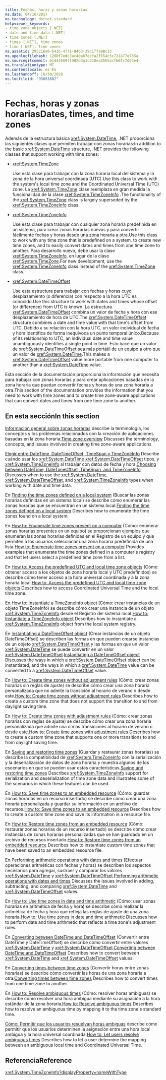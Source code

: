 ```yaml
---
title: Fechas, horas y zonas horarias
ms.date: 04/10/2017
ms.technology: dotnet-standard
helpviewer_keywords:
- time zone objects [.NET]
- date and time data [.NET]
- time zones [.NET]
- times [.NET], time zones
- time [.NET], time zones
ms.assetid: 295c16e0-641b-4771-94b3-39c1ffa98c13
ms.openlocfilehash: 1200f7edc3ac40a67ecfa2f554c5c721877e755a
ms.sourcegitcommit: b1442669f1982d3a1cb18ea35b5acfb0fc7d93e4
ms.translationtype: MT
ms.contentlocale: es-ES
ms.lasthandoff: 10/30/2020
ms.locfileid: "93063682"
---
```

# <a name="dates-times-and-time-zones"></a><span data-ttu-id="1f455-102">Fechas, horas y zonas horarias</span><span class="sxs-lookup"><span data-stu-id="1f455-102">Dates, times, and time zones</span></span>

<span data-ttu-id="1f455-103">Además de la estructura básica <xref:System.DateTime>, .NET proporciona las siguientes clases que permiten trabajar con zonas horarias:</span><span class="sxs-lookup"><span data-stu-id="1f455-103">In addition to the basic <xref:System.DateTime> structure, .NET provides the following classes that support working with time zones:</span></span>

* <xref:System.TimeZone>

  <span data-ttu-id="1f455-104">Use esta clase para trabajar con la zona horaria local del sistema y la zona de la hora universal coordinada (UTC).</span><span class="sxs-lookup"><span data-stu-id="1f455-104">Use this class to work with the system's local time zone and the Coordinated Universal Time (UTC) zone.</span></span> <span data-ttu-id="1f455-105">La <xref:System.TimeZone> clase reemplaza en gran medida la funcionalidad de la clase <xref:System.TimeZoneInfo> .</span><span class="sxs-lookup"><span data-stu-id="1f455-105">The functionality of the <xref:System.TimeZone> class is largely superseded by the <xref:System.TimeZoneInfo> class.</span></span>

* <xref:System.TimeZoneInfo>

  <span data-ttu-id="1f455-106">Use esta clase para trabajar con cualquier zona horaria predefinida en un sistema, para crear zonas horarias nuevas y para convertir fácilmente fechas y horas desde una zona horaria a otra.</span><span class="sxs-lookup"><span data-stu-id="1f455-106">Use this class to work with any time zone that is predefined on a system, to create new time zones, and to easily convert dates and times from one time zone to another.</span></span> <span data-ttu-id="1f455-107">Para desarrollo nuevo, debe usar la clase <xref:System.TimeZoneInfo>, en lugar de la clase <xref:System.TimeZone>.</span><span class="sxs-lookup"><span data-stu-id="1f455-107">For new development, use the <xref:System.TimeZoneInfo> class instead of the <xref:System.TimeZone> class.</span></span>

* <xref:System.DateTimeOffset>

  <span data-ttu-id="1f455-108">Use esta estructura para trabajar con fechas y horas cuyo desplazamiento (o diferencia) con respecto a la hora UTC es conocido.</span><span class="sxs-lookup"><span data-stu-id="1f455-108">Use this structure to work with dates and times whose offset (or difference) from UTC is known.</span></span> <span data-ttu-id="1f455-109">La estructura <xref:System.DateTimeOffset> combina un valor de fecha y hora con ese desplazamiento de hora de UTC.</span><span class="sxs-lookup"><span data-stu-id="1f455-109">The <xref:System.DateTimeOffset> structure combines a date and time value with that time's offset from UTC.</span></span> <span data-ttu-id="1f455-110">Debido a su relación con la hora UTC, un valor individual de fecha y hora identifica de forma inequívoca un punto temporal único.</span><span class="sxs-lookup"><span data-stu-id="1f455-110">Because of its relationship to UTC, an individual date and time value unambiguously identifies a single point in time.</span></span> <span data-ttu-id="1f455-111">Esto hace que un valor de <xref:System.DateTimeOffset> sea más portátil de un equipo a otro que un valor de <xref:System.DateTime>.</span><span class="sxs-lookup"><span data-stu-id="1f455-111">This makes a <xref:System.DateTimeOffset> value more portable from one computer to another than a <xref:System.DateTime> value.</span></span>

<span data-ttu-id="1f455-112">Esta sección de la documentación proporciona la información que necesita para trabajar con zonas horarias y para crear aplicaciones basadas en la zona horaria que puedan convertir fechas y horas de una zona horaria a otra.</span><span class="sxs-lookup"><span data-stu-id="1f455-112">This section of the documentation provides the information that you need to work with time zones and to create time zone-aware applications that can convert dates and times from one time zone to another.</span></span>

## <a name="in-this-section"></a><span data-ttu-id="1f455-113">En esta sección</span><span class="sxs-lookup"><span data-stu-id="1f455-113">In this section</span></span>

<span data-ttu-id="1f455-114">[Información general sobre zonas horarias](time-zone-overview.md) describe la terminología, los conceptos y los problemas relacionados con la creación de aplicaciones basadas en la zona horaria.</span><span class="sxs-lookup"><span data-stu-id="1f455-114">[Time zone overview](time-zone-overview.md) Discusses the terminology, concepts, and issues involved in creating time zone-aware applications.</span></span>

<span data-ttu-id="1f455-115">[Elegir entre DateTime, DateTimeOffset, TimeSpan y TimeZoneInfo](choosing-between-datetime.md) Describe cuándo usar los <xref:System.DateTime> <xref:System.DateTimeOffset> tipos, y <xref:System.TimeZoneInfo> al trabajar con datos de fecha y hora.</span><span class="sxs-lookup"><span data-stu-id="1f455-115">[Choosing between DateTime, DateTimeOffset, TimeSpan, and TimeZoneInfo](choosing-between-datetime.md) Discusses when to use the <xref:System.DateTime>, <xref:System.DateTimeOffset>, and <xref:System.TimeZoneInfo> types when working with date and time data.</span></span>

<span data-ttu-id="1f455-116">En [Finding the time zones defined on a local system](finding-the-time-zones-on-local-system.md) (Buscar las zonas horarias definidas en un sistema local) se describe cómo enumerar las zonas horarias que se encuentran en un sistema local.</span><span class="sxs-lookup"><span data-stu-id="1f455-116">[Finding the time zones defined on a local system](finding-the-time-zones-on-local-system.md) Describes how to enumerate the time zones found on a local system.</span></span>

<span data-ttu-id="1f455-117">En [How to: Enumerate time zones present on a computer](enumerate-time-zones.md) (Cómo: enumerar zonas horarias presentes en un equipo) se proporcionan ejemplos que enumeran las zonas horarias definidas en el Registro de un equipo y que permiten a los usuarios seleccionar una zona horaria predefinida de una lista.</span><span class="sxs-lookup"><span data-stu-id="1f455-117">[How to: Enumerate time zones present on a computer](enumerate-time-zones.md) Provides examples that enumerate the time zones defined in a computer's registry and that let users select a predefined time zone from a list.</span></span>

<span data-ttu-id="1f455-118">En [How to: Access the predefined UTC and local time zone objects](access-utc-and-local.md) (Cómo: obtener acceso a los objetos de zona horaria local y UTC predefinidos) se describe cómo tener acceso a la hora universal coordinada y a la zona horaria local.</span><span class="sxs-lookup"><span data-stu-id="1f455-118">[How to: Access the predefined UTC and local time zone objects](access-utc-and-local.md) Describes how to access Coordinated Universal Time and the local time zone.</span></span>

<span data-ttu-id="1f455-119">En [How to: Instantiate a TimeZoneInfo object](instantiate-time-zone-info.md) (Cómo: crear instancias de un objeto TimeZoneInfo) se describe cómo crear una instancia de un objeto <xref:System.TimeZoneInfo> desde el Registro del sistema local.</span><span class="sxs-lookup"><span data-stu-id="1f455-119">[How to: Instantiate a TimeZoneInfo object](instantiate-time-zone-info.md) Describes how to instantiate a <xref:System.TimeZoneInfo> object from the local system registry.</span></span>

<span data-ttu-id="1f455-120">En [Instantiating a DateTimeOffset object](instantiating-a-datetimeoffset-object.md) (Crear instancias de un objeto DateTimeOffset) se describen las formas en que pueden crearse instancias de un objeto <xref:System.DateTimeOffset> y las formas en que un valor <xref:System.DateTime> se puede convertir en un valor <xref:System.DateTimeOffset>.</span><span class="sxs-lookup"><span data-stu-id="1f455-120">[Instantiating a DateTimeOffset object](instantiating-a-datetimeoffset-object.md) Discusses the ways in which a <xref:System.DateTimeOffset> object can be instantiated, and the ways in which a <xref:System.DateTime> value can be converted to a <xref:System.DateTimeOffset> value.</span></span>

<span data-ttu-id="1f455-121">En [How to: Create time zones without adjustment rules](create-time-zones-without-adjustment-rules.md) (Cómo: crear zonas horarias sin reglas de ajuste) se describe cómo crear una zona horaria personalizada que no admite la transición al horario de verano o desde este.</span><span class="sxs-lookup"><span data-stu-id="1f455-121">[How to: Create time zones without adjustment rules](create-time-zones-without-adjustment-rules.md) Describes how to create a custom time zone that does not support the transition to and from daylight saving time.</span></span>

<span data-ttu-id="1f455-122">En [How to: Create time zones with adjustment rules](create-time-zones-with-adjustment-rules.md) (Cómo: crear zonas horarias con reglas de ajuste) se describe cómo crear una zona horaria personalizada que admite una o más transiciones al horario de verano o desde este.</span><span class="sxs-lookup"><span data-stu-id="1f455-122">[How to: Create time zones with adjustment rules](create-time-zones-with-adjustment-rules.md) Describes how to create a custom time zone that supports one or more transitions to and from daylight saving time.</span></span>

<span data-ttu-id="1f455-123">En [Saving and restoring time zones](saving-and-restoring-time-zones.md) (Guardar y restaurar zonas horarias) se describe la compatibilidad de <xref:System.TimeZoneInfo> con la serialización y la deserialización de datos de zona horaria y muestra algunos de los escenarios en que se pueden usar estas características.</span><span class="sxs-lookup"><span data-stu-id="1f455-123">[Saving and restoring time zones](saving-and-restoring-time-zones.md) Describes <xref:System.TimeZoneInfo> support for serialization and deserialization of time zone data and illustrates some of the scenarios in which these features can be used.</span></span>

<span data-ttu-id="1f455-124">En [How to: Save time zones to an embedded resource](save-time-zones-to-an-embedded-resource.md) (Cómo: guardar zonas horarias en un recurso insertado) se describe cómo crear una zona horaria personalizada y guardar su información en un archivo de recursos.</span><span class="sxs-lookup"><span data-stu-id="1f455-124">[How to: Save time zones to an embedded resource](save-time-zones-to-an-embedded-resource.md) Describes how to create a custom time zone and save its information in a resource file.</span></span>

<span data-ttu-id="1f455-125">En [How to: Restore time zones from an embedded resource](restore-time-zones-from-an-embedded-resource.md) (Cómo: restaurar zonas horarias de un recurso insertado) se describe cómo crear instancias de zonas horarias personalizadas que se han guardado en un archivo de recursos insertado.</span><span class="sxs-lookup"><span data-stu-id="1f455-125">[How to: Restore time zones from an embedded resource](restore-time-zones-from-an-embedded-resource.md) Describes how to instantiate custom time zones that have been saved to an embedded resource file.</span></span>

<span data-ttu-id="1f455-126">En [Performing arithmetic operations with dates and times](performing-arithmetic-operations.md) (Efectuar operaciones aritméticas con fechas y horas) se describen los aspectos necesarios para agregar, sustraer y comparar los valores <xref:System.DateTime> y <xref:System.DateTimeOffset>.</span><span class="sxs-lookup"><span data-stu-id="1f455-126">[Performing arithmetic operations with dates and times](performing-arithmetic-operations.md) Discusses the issues involved in adding, subtracting, and comparing <xref:System.DateTime> and <xref:System.DateTimeOffset> values.</span></span>

<span data-ttu-id="1f455-127">En [How to: Use time zones in date and time arithmetic](use-time-zones-in-arithmetic.md) (Cómo: usar zonas horarias en aritmética de fecha y hora) se describe cómo realizar la aritmética de fecha y hora que refleja las reglas de ajuste de una zona horaria.</span><span class="sxs-lookup"><span data-stu-id="1f455-127">[How to: Use time zones in date and time arithmetic](use-time-zones-in-arithmetic.md) Discusses how to perform date and time arithmetic that reflects a time zone's adjustment rules.</span></span>

<span data-ttu-id="1f455-128">En [Converting between DateTime and DateTimeOffset](converting-between-datetime-and-offset.md) (Convertir entre DateTime y DateTimeOffset) se describe cómo convertir entre valores <xref:System.DateTime> y <xref:System.DateTimeOffset>.</span><span class="sxs-lookup"><span data-stu-id="1f455-128">[Converting between DateTime and DateTimeOffset](converting-between-datetime-and-offset.md) Describes how to convert between <xref:System.DateTime> and <xref:System.DateTimeOffset> values.</span></span>

<span data-ttu-id="1f455-129">En [Converting times between time zones](converting-between-time-zones.md) (Convertir horas entre zonas horarias) se describe cómo convertir las horas de una zona horaria a otra.</span><span class="sxs-lookup"><span data-stu-id="1f455-129">[Converting times between time zones](converting-between-time-zones.md) Describes how to convert times from one time zone to another.</span></span>

<span data-ttu-id="1f455-130">En [How to: Resolve ambiguous times](resolve-ambiguous-times.md) (Cómo: resolver horas ambiguas) se describe cómo resolver una hora ambigua mediante su asignación a la hora estándar de la zona horaria.</span><span class="sxs-lookup"><span data-stu-id="1f455-130">[How to: Resolve ambiguous times](resolve-ambiguous-times.md) Describes how to resolve an ambiguous time by mapping it to the time zone's standard time.</span></span>

<span data-ttu-id="1f455-131">[Cómo: Permitir que los usuarios resuelvan horas ambiguas](let-users-resolve-ambiguous-times.md) describe cómo permitir que los usuarios determinen la asignación entre una hora local ambigua y la hora universal coordinada.</span><span class="sxs-lookup"><span data-stu-id="1f455-131">[How to: Let users resolve ambiguous times](let-users-resolve-ambiguous-times.md) Describes how to let a user determine the mapping between an ambiguous local time and Coordinated Universal Time.</span></span>

## <a name="reference"></a><span data-ttu-id="1f455-132">Referencia</span><span class="sxs-lookup"><span data-stu-id="1f455-132">Reference</span></span>

<xref:System.TimeZoneInfo?displayProperty=nameWithType>
